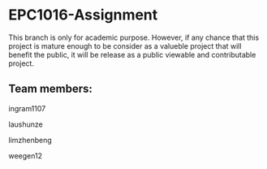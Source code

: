 # EPC1016-Assignment
This branch is only for academic purpose. However, if any chance that this project is mature enough to be consider as a valueble project that will benefit the public, it will be release as a public viewable and contributable project.

Team members:
-------------

ingram1107

laushunze

limzhenbeng

weegen12
